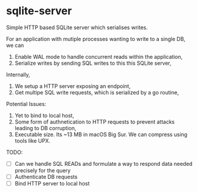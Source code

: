 # sqlite-server
Simple HTTP based SQLite server which serialises writes.

For an application with mutiple processes wanting to write to a single DB, we can

1. Enable WAL mode to handle concurrent reads within the application,
2. Serialize writes by sending SQL writes to this this SQLite server,

Internally, 

1. We setup a HTTP server exposing an endpoint,
2. Get multipe SQL write requests, which is serialized by a go routine,


Potential Issues:

1. Yet to bind to local host,
2. Some form of authnetication to HTTP requests to prevent attacks leading to DB corruption,
3. Executable size. Its ~13 MB in macOS Big Sur. We can compress using tools like UPX.


TODO:

-[ ] Can we handle SQL READs and formulate a way to respond data needed precisely for the query
-[ ] Authenticate DB requests
-[ ] Bind HTTP server to local host 
